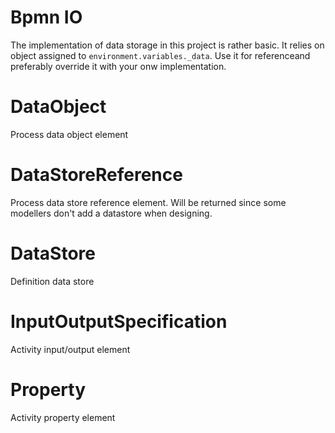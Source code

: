 Bpmn IO
=======

The implementation of data storage in this project is rather basic. It relies on object assigned to `environment.variables._data`. Use it for referenceand preferably override it with your onw implementation.

# DataObject

Process data object element

# DataStoreReference

Process data store reference element. Will be returned since some modellers don't add a datastore when designing.

# DataStore

Definition data store

# InputOutputSpecification

Activity input/output element

# Property

Activity property element
